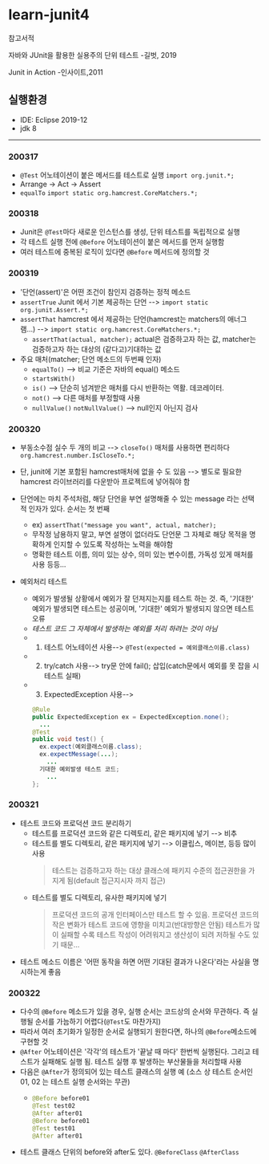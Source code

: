 # learn-junit4
참고서적

자바와 JUnit을 활용한 실용주의 단위 테스트 -길벗, 2019

Junit in Action -인사이트,2011

## 실행환경
- IDE: Eclipse 2019-12
- jdk 8
---
### 200317
- `@Test` 어노테이션이 붙은 메서드를 테스트로 실행 `import org.junit.*;`
- Arrange -> Act -> Assert
- `equalTo` `import static org.hamcrest.CoreMatchers.*;`

### 200318
- Junit은 `@Test`마다 새로운 인스턴스를 생성, 단위 테스트를 독립적으로 실행
- 각 테스트 실행 전에 `@Before` 어노테이션이 붙은 메서드를 먼저 실행함
- 여러 테스트에 중복된 로직이 있다면 `@Before` 메서드에 정의할 것

### 200319
- '단언(assert)'은 어떤 조건이 참인지 검증하는 정적 메소드
- `assertTrue` Junit 에서 기본 제공하는 단언 --> `import static org.junit.Assert.*;`
- `assertThat` hamcrest 에서 제공하는 단언(hamcrest는 matchers의 애너그램...) --> `import static org.hamcrest.CoreMatchers.*;`
  + `assertThat(actual, matcher);` actual은 검증하고자 하는 값, matcher는 검증하고자 하는 대상의 (같다고)기대하는 값
- 주요 매처(matcher; 단언 메소드의 두번째 인자)
  + `equalTo()` --> 비교 기준은 자바의 equal() 메소드
  + `startsWith()`
  + `is()` --> 단순히 넘겨받은 매처를 다시 반환하는 역활. 데코레이터.
  + `not()` --> 다른 매처를 부정할때 사용
  + `nullValue()` `notNullValue()` --> null인지 아닌지 검사
  
### 200320
- 부동소수점 실수 두 개의 비교 --> `closeTo()` 매처를 사용하면 편리하다 `org.hamcrest.number.IsCloseTo.*;`
- 단, junit에 기본 포함된 hamcrest매처에 없을 수 도 있음 --> 별도로 필요한 hamcrest 라이브러리를 다운받아 프로젝트에 넣어줘야 함
- 단언에는 마치 주석처럼, 해당 단언을 부연 설명해줄 수 있는 message 라는 선택적 인자가 있다. 순서는 첫 번째
  + ex) `assertThat("message you want", actual, matcher);`
  + 무작정 남용하지 말고, 부연 설명이 없더라도 단언문 그 자체로 해당 목적을 명확하게 인지할 수 있도록 작성하는 노력을 해야함
  + 명확한 테스트 이름, 의미 있는 상수, 의미 있는 변수이름, 가독성 있게 매처를 사용 등등...
  
- 예외처리 테스트
  + 예외가 발생될 상황에서 예외가 잘 던져지는지를 테스트 하는 것. 즉, '기대한' 예외가 발생되면 테스트는 성공이며, '기대한' 예외가 발생되지 않으면 테스트 오류
  + *테스트 코드 그 자체에서 발생하는 예외를 처리 하려는 것이 아님*
  + 1. 테스트 어노테이션 사용--> `@Test(expected = 예외클래스이름.class)`
  + 2. try/catch 사용--> try문 안에 fail(); 삽입(catch문에서 예외를 못 잡을 시 테스트 실패)
  + 3. ExpectedException 사용-->
    ```java
    @Rule
    public ExpectedException ex = ExpectedException.none();
      ...
    @Test
    public void test() {
      ex.expect(예외클래스이름.class);
      ex.expectMessage(...);
        ...
      기대한 예외발생 테스트 코드;
        ...
    };
    ```
  
### 200321
- 테스트 코드와 프로덕션 코드 분리하기
  + 테스트를 프로덕션 코드와 같은 디렉토리, 같은 패키지에 넣기 --> 비추
  + 테스트를 별도 디렉토리, 같은 패키지에 넣기 --> 이클립스, 메이븐, 등등 많이 사용
    > 테스트는 검증하고자 하는 대상 클래스에 패키지 수준의 접근권한을 가지게 됨(default 접근지시자 까지 접근)
  + 테스트를 별도 디렉토리, 유사한 패키지에 넣기
    > 프로덕션 코드의 공개 인터페이스만 테스트 할 수 있음. 프로덕션 코드의 작은 변화가 테스트 코드에 영향을 미치고(반대방향은 안됨) 테스트가 많이 실패할 수록 테스트 작성이 어려워지고 생산성이 되려 저하될 수도 있기 때문...
- 테스트 메소드 이름은 '어떤 동작을 하면 어떤 기대된 결과가 나온다'라는 사실을 명시하는게 좋음

### 200322
- 다수의 `@Before` 메소드가 있을 경우, 실행 순서는 코드상의 순서와 무관하다. 즉 실행될 순서를 가늠하기 어렵다(`@Test`도 마찬가지)
- 따라서 여러 초기화가 일정한 순서로 실행되기 원한다면, 하나의 `@Before`메소드에 구현할 것
- `@After` 어노테이션은 '각각'의 테스트가 '끝날 때 마다' 한번씩 실행된다. 그리고 테스트가 실패해도 실행 됨. 테스트 실행 후 발생하는 부산물들을 처리할때 사용
- 다음은 `@After`가 정의되어 있는 테스트 클래스의 실행 예 (소스 상 테스트 순서인 01, 02 는 테스트 실행 순서와는 무관)
  + ```java
    @Before before01
    @Test test02
    @After after01
    @Before before01
    @Test test01
    @After after01
    ```
- 테스트 클래스 단위의 before와 after도 있다. `@BeforeClass` `@AfterClass`
